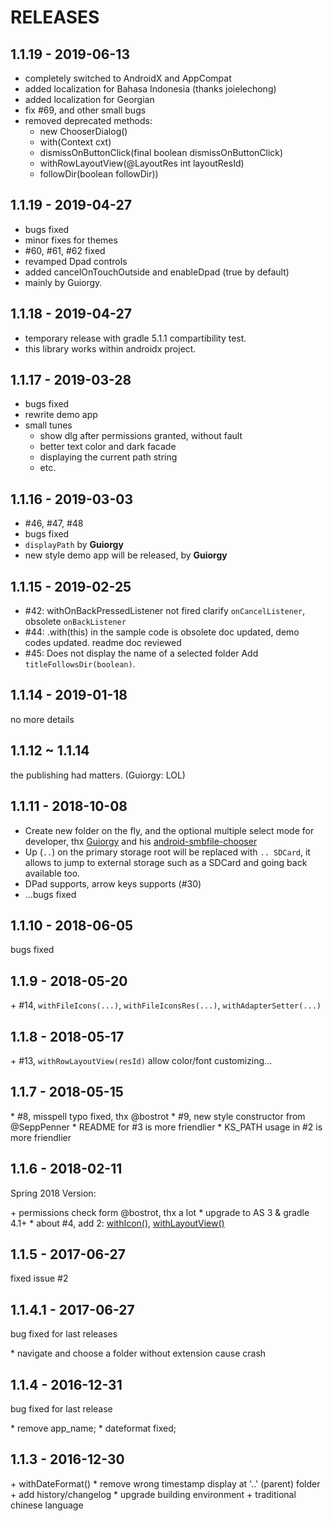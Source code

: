 # RELEASES


## 1.1.19 - 2019-06-13

- completely switched to AndroidX and AppCompat
- added localization for Bahasa Indonesia (thanks joielechong)
- added localization for Georgian
- fix #69, and other small bugs
- removed deprecated methods:
  - new ChooserDialog()
  - with(Context cxt)
  - dismissOnButtonClick(final boolean dismissOnButtonClick)
  - withRowLayoutView(@LayoutRes int layoutResId)
  - followDir(boolean followDir))


## 1.1.19 - 2019-04-27

- bugs fixed
- minor fixes for themes
- #60, #61, #62 fixed
- revamped Dpad controls
- added cancelOnTouchOutside and enableDpad (true by default)
- mainly by Guiorgy.


## 1.1.18 - 2019-04-27

- temporary release with gradle 5.1.1 compartibility test.
- this library works within androidx project.


## 1.1.17 - 2019-03-28

- bugs fixed
- rewrite demo app
- small tunes
  - show dlg after permissions granted, without fault
  - better text color and dark facade
  - displaying the current path string
  - etc.


## 1.1.16 - 2019-03-03

- #46, #47, #48
- bugs fixed
- `displayPath` by **Guiorgy**
- new style demo app will be released, by **Guiorgy**


## 1.1.15 - 2019-02-25

- #42: withOnBackPressedListener not fired
  clarify `onCancelListener`, obsolete `onBackListener`
- #44: .with(this) in the sample code is obsolete
  doc updated, demo codes updated.
  readme doc reviewed
- #45: Does not display the name of a selected folder
  Add `titleFollowsDir(boolean)`.


## 1.1.14 - 2019-01-18

no more details

## 1.1.12 ~ 1.1.14

the publishing had matters.
(Guiorgy: LOL)


## 1.1.11 - 2018-10-08

- Create new folder on the fly, and the optional multiple select mode for developer, thx [Guiorgy](https://github.com/Guiorgy) and his [android-smbfile-chooser](https://github.com/Guiorgy/android-smbfile-chooser)
- Up (`..`) on the primary storage root will be replaced with `.. SDCard`, it allows to jump to external storage such as a SDCard and going back available too.
- DPad supports, arrow keys supports (#30)
- ...bugs fixed


## 1.1.10 - 2018-06-05

bugs fixed


## 1.1.9 - 2018-05-20

\+ #14, `withFileIcons(...)`, `withFileIconsRes(...)`, `withAdapterSetter(...)`


## 1.1.8 - 2018-05-17

\+ #13, `withRowLayoutView(resId)` allow color/font customizing...


## 1.1.7 - 2018-05-15

\* #8, misspell typo fixed, thx @bostrot
\* #9, new style constructor from @SeppPenner
\* README for #3 is more friendlier
\* KS_PATH usage in #2 is more friendlier


## 1.1.6 - 2018-02-11

Spring 2018 Version:

\+ permissions check form @bostrot, thx a lot
\* upgrade to AS 3 & gradle 4.1+
\* about #4, add 2: [withIcon()](./library/src/main/java/com/obsez/android/lib/filechooser/ChooserDialog.java#L114), [withLayoutView()](./library/src/main/java/com/obsez/android/lib/filechooser/ChooserDialog.java#L119)


## 1.1.5 - 2017-06-27

fixed issue #2


## 1.1.4.1 - 2017-06-27

bug fixed for last releases

\* navigate and choose a folder without extension cause crash


## 1.1.4 - 2016-12-31

bug fixed for last release

\* remove app_name;
\* dateformat fixed;


## 1.1.3 - 2016-12-30

\+ withDateFormat()
\* remove wrong timestamp display at '..' (parent) folder
\+ add history/changelog
\* upgrade building environment
\+ traditional chinese language


